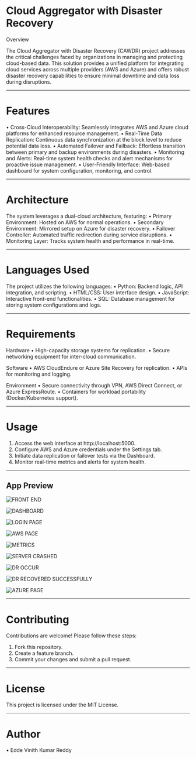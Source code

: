 # Cloud Aggregator with Disaster Recovery

Overview

The Cloud Aggregator with Disaster Recovery (CAWDR) project addresses the critical challenges faced by organizations in managing and protecting cloud-based data. This solution provides a unified platform for integrating cloud services across multiple providers (AWS and Azure) and offers robust disaster recovery capabilities to ensure minimal downtime and data loss during disruptions.
________________________________________
# Features
•	Cross-Cloud Interoperability: Seamlessly integrates AWS and Azure cloud platforms for enhanced resource management.
•	Real-Time Data Replication: Continuous data synchronization at the block level to reduce potential data loss.
•	Automated Failover and Failback: Effortless transition between primary and backup environments during disasters.
•	Monitoring and Alerts: Real-time system health checks and alert mechanisms for proactive issue management.
•	User-Friendly Interface: Web-based dashboard for system configuration, monitoring, and control.
________________________________________
# Architecture
The system leverages a dual-cloud architecture, featuring:
•	Primary Environment: Hosted on AWS for normal operations.
•	Secondary Environment: Mirrored setup on Azure for disaster recovery.
•	Failover Controller: Automated traffic redirection during service disruptions.
•	Monitoring Layer: Tracks system health and performance in real-time.
________________________________________
# Languages Used
The project utilizes the following languages:
•	Python: Backend logic, API integration, and scripting.
•	HTML/CSS: User interface design.
•	JavaScript: Interactive front-end functionalities.
•	SQL: Database management for storing system configurations and logs.
________________________________________
# Requirements
Hardware
•	High-capacity storage systems for replication.
•	Secure networking equipment for inter-cloud communication.

Software
•	AWS CloudEndure or Azure Site Recovery for replication.
•	APIs for monitoring and logging.

Environment
•	Secure connectivity through VPN, AWS Direct Connect, or Azure ExpressRoute.
•	Containers for workload portability (Docker/Kubernetes support).
________________________________________
# Usage
1.	Access the web interface at http://localhost:5000.
2.	Configure AWS and Azure credentials under the Settings tab.
3.	Initiate data replication or failover tests via the Dashboard.
4.	Monitor real-time metrics and alerts for system health.
________________________________________
## App Preview

![FRONT END](app_preview.png)

![DASHBOARD](Dashboard_of_DR.png)

![LOGIN PAGE](login_page.jpg)

![AWS PAGE](AWS_S3_Bucket.jpg)

![METRICS](Metrics.jpg)

![SERVER CRASHED](Server%20crashed.png)

![DR OCCUR](DR%20occured.png)

![DR RECOVERED SUCCESSFULLY](DR%20recovery%20has%20successfully.png)

![AZURE PAGE](Azure%20Dashboard.png)
________________________________________
# Contributing
Contributions are welcome! Please follow these steps:
1.	Fork this repository.
2.	Create a feature branch.
3.	Commit your changes and submit a pull request.
________________________________________
# License
This project is licensed under the MIT License.
________________________________________
# Author
•	Edde Vinith Kumar Reddy


